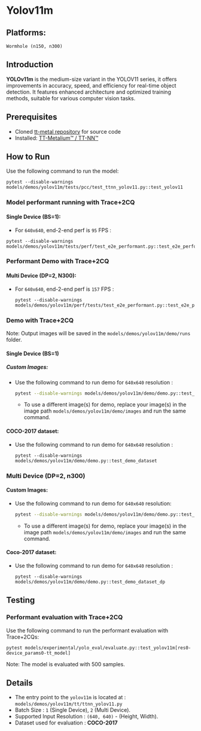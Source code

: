 # Yolov11m

## Platforms:
    Wormhole (n150, n300)

## Introduction
**YOLOv11m** is the medium-size variant in the YOLOV11 series, it offers improvements in accuracy, speed, and efficiency for real-time object detection. It features enhanced architecture and optimized training methods, suitable for various computer vision tasks.

## Prerequisites
- Cloned [tt-metal repository](https://github.com/tenstorrent/tt-metal) for source code
- Installed: [TT-Metalium™ / TT-NN™](https://github.com/tenstorrent/tt-metal/blob/main/INSTALLING.md)

## How to Run
Use the following command to run the model:
```
pytest --disable-warnings models/demos/yolov11m/tests/pcc/test_ttnn_yolov11.py::test_yolov11
```

### Model performant running with Trace+2CQ
#### Single Device (BS=1):
- For `640x640`, end-2-end perf is `95` FPS :
```
pytest --disable-warnings models/demos/yolov11m/tests/perf/test_e2e_performant.py::test_e2e_performant
```

### Performant Demo with Trace+2CQ
#### Multi Device (DP=2, N300):
- For `640x640`, end-2-end perf is `157` FPS :
  ```
  pytest --disable-warnings models/demos/yolov11m/perf/tests/test_e2e_performant.py::test_e2e_performant_dp
  ```

### Demo with Trace+2CQ
Note: Output images will be saved in the `models/demos/yolov11m/demo/runs` folder.

#### Single Device (BS=1)
##### Custom Images:
- Use the following command to run demo for `640x640` resolution :
  ```bash
  pytest --disable-warnings models/demos/yolov11m/demo/demo.py::test_demo
  ```
  - To use a different image(s) for demo, replace your image(s) in the image path `models/demos/yolov11m/demo/images` and run the same command.

#### COCO-2017 dataset:
- Use the following command to run demo for `640x640` resolution :
  ```
  pytest --disable-warnings models/demos/yolov11m/demo/demo.py::test_demo_dataset
  ```

### Multi Device (DP=2, n300)
#### Custom Images:
- Use the following command to run demo for `640x640` resolution:
  ```bash
  pytest --disable-warnings models/demos/yolov11m/demo/demo.py::test_demo_dp
  ```
  - To use a different image(s) for demo, replace your image(s) in the image path `models/demos/yolov11m/demo/images` and run the same command.

#### Coco-2017 dataset:
- Use the following command to run demo for `640x640` resolution :
  ```
  pytest --disable-warnings models/demos/yolov11m/demo/demo.py::test_demo_dataset_dp
  ```

## Testing
### Performant evaluation with Trace+2CQ
Use the following command to run the performant evaluation with Trace+2CQs:
```
pytest models/experimental/yolo_eval/evaluate.py::test_yolov11m[res0-device_params0-tt_model]
```
Note: The model is evaluated with 500 samples.

## Details
- The entry point to the `yolov11m` is located at : `models/demos/yolov11m/tt/ttnn_yolov11.py`
- Batch Size : `1` (Single Device), `2` (Multi Device).
- Supported Input Resolution : `(640, 640)` - (Height, Width).
- Dataset used for evaluation : **COCO-2017**
